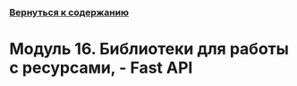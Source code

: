 ### [Вернуться к содержанию](https://github.com/AlexandrKuznetsov1/Practical_work/blob/master/README.md)
# Модуль 16. Библиотеки для работы с ресурсами, -  Fast API
